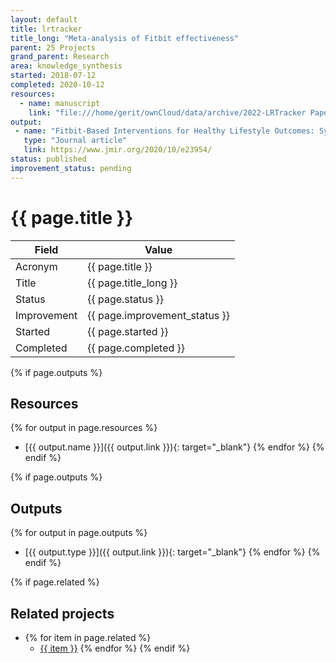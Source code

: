 ```yaml
---
layout: default
title: lrtracker
title_long: "Meta-analysis of Fitbit effectiveness"
parent: 25 Projects
grand_parent: Research
area: knowledge_synthesis
started: 2018-07-12
completed: 2020-10-12
resources:
  - name: manuscript
    link: "file:///home/gerit/ownCloud/data/archive/2022-LRTracker Paper"
output:
 - name: "Fitbit-Based Interventions for Healthy Lifestyle Outcomes: Systematic Review and Meta-Analysis"
   type: "Journal article"
   link: https://www.jmir.org/2020/10/e23954/
status: published
improvement_status: pending
---
```


# {{ page.title }}

Field               | Value
------------------- | ----------------------------------
Acronym             | {{ page.title }}
Title               | {{ page.title_long }}
Status              | {{ page.status }}
Improvement         | {{ page.improvement_status }}
Started             | {{ page.started }}
Completed           | {{ page.completed }}

{% if page.outputs %}
## Resources

  {% for output in page.resources %}
  - [{{ output.name }}]({{ output.link }}){: target="_blank"}
  {% endfor %}
{% endif %}

{% if page.outputs %}
## Outputs

  {% for output in page.outputs %}
  - [{{ output.type }}]({{ output.link }}){: target="_blank"}
  {% endfor %}
{% endif %}

{% if page.related %}
## Related projects 

- {% for item in page.related %}
  - <a href="{{ item }}">{{ item }}</a>
{% endfor %}
{% endif %}
